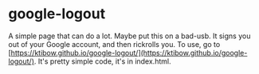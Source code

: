 # google-logout
A simple page that can do a lot. Maybe put this on a bad-usb.
It signs you out of your Google account, and then rickrolls you.
To use, go to [https://ktibow.github.io/google-logout/](https://ktibow.github.io/google-logout/). It's pretty simple code, it's in index.html.
